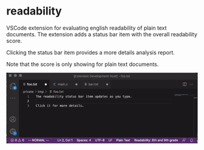 # readability

VSCode extension for evaluating english readability of plain text documents.
The extension adds a status bar item with the overall readability score.

Clicking the status bar item provides a more details analysis report.

Note that the score is only showing for plain text documents.


![Screen Recording](readability.gif)
